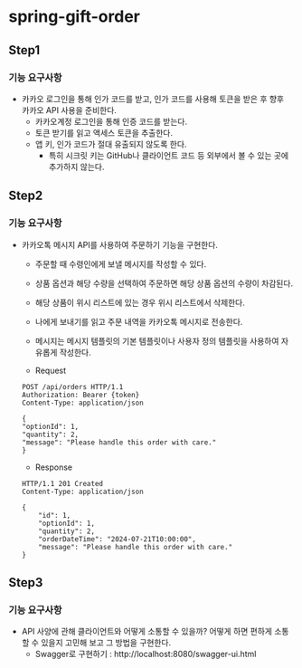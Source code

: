 # spring-gift-order

## Step1
### 기능 요구사항
- 카카오 로그인을 통해 인가 코드를 받고, 인가 코드를 사용해 토큰을 받은 후 향후 카카오 API 사용을 준비한다.
  - 카카오계정 로그인을 통해 인증 코드를 받는다.
  - 토큰 받기를 읽고 액세스 토큰을 추출한다.
  - 앱 키, 인가 코드가 절대 유출되지 않도록 한다.
    - 특히 시크릿 키는 GitHub나 클라이언트 코드 등 외부에서 볼 수 있는 곳에 추가하지 않는다.


## Step2
### 기능 요구사항
- 카카오톡 메시지 API를 사용하여 주문하기 기능을 구현한다.
  - 주문할 때 수령인에게 보낼 메시지를 작성할 수 있다.
  - 상품 옵션과 해당 수량을 선택하여 주문하면 해당 상품 옵션의 수량이 차감된다.
  - 해당 상품이 위시 리스트에 있는 경우 위시 리스트에서 삭제한다.
  - 나에게 보내기를 읽고 주문 내역을 카카오톡 메시지로 전송한다.
  - 메시지는 메시지 템플릿의 기본 템플릿이나 사용자 정의 템플릿을 사용하여 자유롭게 작성한다.


  - Request
  ```
  POST /api/orders HTTP/1.1
  Authorization: Bearer {token}
  Content-Type: application/json

  {
  "optionId": 1,
  "quantity": 2,
  "message": "Please handle this order with care."
  }
  ```

  - Response
  ```
  HTTP/1.1 201 Created
  Content-Type: application/json
  
  {
      "id": 1,
      "optionId": 1,
      "quantity": 2,
      "orderDateTime": "2024-07-21T10:00:00",
      "message": "Please handle this order with care."
  }
  ```

## Step3
### 기능 요구사항
- API 사양에 관해 클라이언트와 어떻게 소통할 수 있을까? 어떻게 하면 편하게 소통할 수 있을지 고민해 보고 그 방법을 구현한다.
  - Swagger로 구현하기 : http://localhost:8080/swagger-ui.html